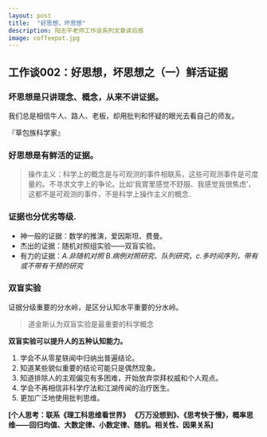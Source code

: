 ```yaml
---
layout: post
title:  "好思想，坏思想"
description: 阳志平老师工作谈系列文章读后感
image: coffeepot.jpg
---
```


**工作谈002**：**好思想，坏思想之（一）鲜活证据**
---

### 坏思想是只讲理念、概念，从来不讲证据。
我们总是相信牛人、路人、老板，却用批判和怀疑的眼光去看自己的师友。
  
『草包族科学家』

### 好思想是有鲜活的证据。  
>操作主义：科学上的概念是与可观测的事件相联系，这些可观测事件是可度量的。不寻求文字上的争论。比如’我胃里感觉不舒服、我感觉我很焦虑’，这都不是可观测的事件，不是科学上操作主义的概念.   

### 证据也分优劣等级.   
* 神一般的证据：数学的推演，爱因斯坦、费曼。
* 杰出的证据：随机对照组实验——双盲实验。  
* 有力的证据：*A.非随机对照* *B.病例对照研究、队列研究*，*c.多时间序列，带有或不带有干预的研究*  

### 双盲实验
证据分级重要的分水岭，是区分认知水平重要的分水岭。
>道金斯认为双盲实验是最重要的科学概念

**双盲实验可以提升人的五种认知能力。**

1. 学会不从零星轶闻中归纳出普遍结论。
2. 知道某些貌似重要的结论可能只是偶然现象。
3. 知道排除人的主观偏见有多困难，开始放弃崇拜权威和个人观点。
4. 学会不再相信非科学疗法和江湖传闻的治疗医生。
5. 更加广泛地使用批判思维。   

**[个人思考：联系《理工科思维看世界》 《万万没想到》、《思考快于慢》，概率思维——回归均值、大数定律、小数定律、随机。相关性、因果关系]**